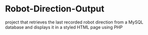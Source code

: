 # Robot-Direction-Output
project that retrieves the last recorded robot direction from a MySQL database and displays it in a styled HTML page using PHP
